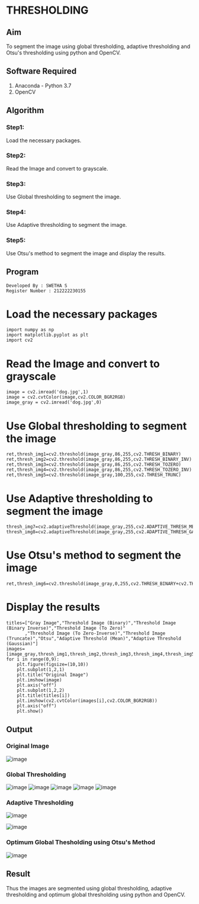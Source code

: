 # THRESHOLDING
## Aim
To segment the image using global thresholding, adaptive thresholding and Otsu's thresholding using python and OpenCV.

## Software Required
1. Anaconda - Python 3.7
2. OpenCV

## Algorithm

### Step1:
Load the necessary packages.

### Step2:
Read the Image and convert to grayscale.

### Step3:
Use Global thresholding to segment the image.

### Step4:
Use Adaptive thresholding to segment the image.

### Step5:
Use Otsu's method to segment the image and display the results.

## Program
```
Developed By : SWETHA S
Register Number : 212222230155
```
# Load the necessary packages
```
import numpy as np
import matplotlib.pyplot as plt
import cv2
```
# Read the Image and convert to grayscale
```
image = cv2.imread('dog.jpg',1)
image = cv2.cvtColor(image,cv2.COLOR_BGR2RGB)
image_gray = cv2.imread('dog.jpg',0)
```
# Use Global thresholding to segment the image
```
ret,thresh_img1=cv2.threshold(image_gray,86,255,cv2.THRESH_BINARY)
ret,thresh_img2=cv2.threshold(image_gray,86,255,cv2.THRESH_BINARY_INV)
ret,thresh_img3=cv2.threshold(image_gray,86,255,cv2.THRESH_TOZERO)
ret,thresh_img4=cv2.threshold(image_gray,86,255,cv2.THRESH_TOZERO_INV)
ret,thresh_img5=cv2.threshold(image_gray,100,255,cv2.THRESH_TRUNC)
```
# Use Adaptive thresholding to segment the image
```
thresh_img7=cv2.adaptiveThreshold(image_gray,255,cv2.ADAPTIVE_THRESH_MEAN_C,cv2.THRESH_BINARY,11,2)
thresh_img8=cv2.adaptiveThreshold(image_gray,255,cv2.ADAPTIVE_THRESH_GAUSSIAN_C,cv2.THRESH_BINARY,11,2)
```
# Use Otsu's method to segment the image 
```
ret,thresh_img6=cv2.threshold(image_gray,0,255,cv2.THRESH_BINARY+cv2.THRESH_OTSU)
```

# Display the results
```
titles=["Gray Image","Threshold Image (Binary)","Threshold Image (Binary Inverse)","Threshold Image (To Zero)"
       ,"Threshold Image (To Zero-Inverse)","Threshold Image (Truncate)","Otsu","Adaptive Threshold (Mean)","Adaptive Threshold (Gaussian)"]
images=[image_gray,thresh_img1,thresh_img2,thresh_img3,thresh_img4,thresh_img5,thresh_img6,thresh_img7,thresh_img8]
for i in range(0,9):
    plt.figure(figsize=(10,10))
    plt.subplot(1,2,1)
    plt.title("Original Image")
    plt.imshow(image)
    plt.axis("off")
    plt.subplot(1,2,2)
    plt.title(titles[i])
    plt.imshow(cv2.cvtColor(images[i],cv2.COLOR_BGR2RGB))
    plt.axis("off")
    plt.show()
```

## Output

### Original Image
![image](https://github.com/swethaselvarajm/Thresholdingg/assets/119525603/e543cecf-6da3-432c-8a15-0220355a5f43)


### Global Thresholding
![image](https://github.com/swethaselvarajm/Thresholdingg/assets/119525603/850a1c48-11f8-4e3c-a064-cba9337dfc92)
![image](https://github.com/swethaselvarajm/Thresholdingg/assets/119525603/1349fb84-3c49-4560-be2e-89d820d1e36c)
![image](https://github.com/swethaselvarajm/Thresholdingg/assets/119525603/19fdbd34-28f4-4254-9bc6-ea8a854a97f7)
![image](https://github.com/swethaselvarajm/Thresholdingg/assets/119525603/03e6c256-f45f-4ec1-978d-30fc94be39f9)
![image](https://github.com/swethaselvarajm/Thresholdingg/assets/119525603/10114896-02f1-46c9-bc87-da6d56a3e3e7)



### Adaptive Thresholding
![image](https://github.com/swethaselvarajm/Thresholdingg/assets/119525603/ace1d25f-294a-4b9d-8d0c-a5156409d09f)

![image](https://github.com/swethaselvarajm/Thresholdingg/assets/119525603/c9e8e0d5-547a-490f-80ca-6dc5c4d4bd52)

### Optimum Global Thesholding using Otsu's Method
![image](https://github.com/swethaselvarajm/Thresholdingg/assets/119525603/674a670f-831d-4237-aa47-eee12020ac9d)


## Result
Thus the images are segmented using global thresholding, adaptive thresholding and optimum global thresholding using python and OpenCV.
